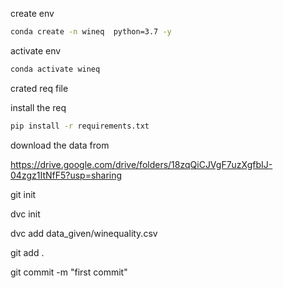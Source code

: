 create env

```bash 
conda create -n wineq  python=3.7 -y
```

activate env

``` bash
conda activate wineq
```

crated req file

install the req
 
```bash
pip install -r requirements.txt
```

download the data from

https://drive.google.com/drive/folders/18zqQiCJVgF7uzXgfbIJ-04zgz1ItNfF5?usp=sharing

git init

dvc init

dvc add data_given/winequality.csv

git add .

git commit -m "first commit"
   